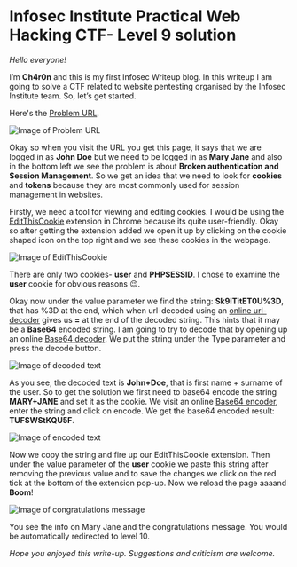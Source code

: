 # Infosec Institute Practical Web Hacking CTF- Level 9 solution #

*Hello everyone!*

I’m **Ch4r0n** and this is my first Infosec Writeup blog. In this writeup I am going to solve a CTF related to website pentesting organised by the Infosec Institute team. So, let’s get started.

Here's the [Problem URL](http://ctf.infosecinstitute.com/ctf2/exercises/ex9.php).

![Image of Problem URL](https://github.com/Th3Ch4r0n/CTF-writeups/blob/master/1.png)

Okay so when you visit the URL you get this page, it says that we are logged in as **John Doe** but we need to be logged in as **Mary Jane** and also in the bottom left we see the problem is about **Broken authentication and Session Management**.
So we get an idea that we need to look for **cookies** and **tokens** because they are most commonly used for session management in websites.

Firstly, we need a tool for viewing and editing cookies. I would be using the [EditThisCookie](https://chrome.google.com/webstore/detail/editthiscookie/fngmhnnpilhplaeedifhccceomclgfbg?hl=en) extension in Chrome because its quite user-friendly.
Okay so after getting the extension added we open it up by clicking on the cookie shaped icon on the top right and we see these cookies in the webpage.

![Image of EditThisCookie](https://github.com/Th3Ch4r0n/CTF-writeups/blob/master/2.png)

There are only two cookies- **user** and **PHPSESSID**. I chose to examine the **user** cookie for obvious reasons 😉.

Okay now under the value parameter we find the string: **Sk9ITitET0U%3D**, that has %3D at the end, which when url-decoded using an [online url-decoder](https://www.urldecoder.org/) gives us **=** at the end of the decoded string. This hints that it may be a **Base64** encoded string. I am going to try to decode that by opening up an online [Base64 decoder](https://www.base64decode.org/). We put the string under the Type parameter and press the decode button.

![Image of decoded text](https://github.com/Th3Ch4r0n/CTF-writeups/blob/master/6.png)

As you see, the decoded text is **John+Doe**, that is first name + surname of the user. So to get the solution we first need to base64 encode the string **MARY+JANE** and set it as the cookie. We visit an online [Base64 encoder](https://www.base64encode.org/), enter the string and click on encode. We get the base64 encoded result: **TUFSWStKQU5F**.

![Image of encoded text](https://github.com/Th3Ch4r0n/CTF-writeups/blob/master/4.png)

Now we copy the string and fire up our EditThisCookie extension. Then under the value parameter of the **user** cookie we paste this string after removing the previous value and to save the changes we click on the red tick at the bottom of the extension pop-up. Now we reload the page aaaand **Boom**!

![Image of congratulations message](https://github.com/Th3Ch4r0n/CTF-writeups/blob/master/5.png)

You see the info on Mary Jane and the congratulations message. You would be automatically redirected to level 10.

*Hope you enjoyed this write-up. Suggestions and criticism are welcome.*
